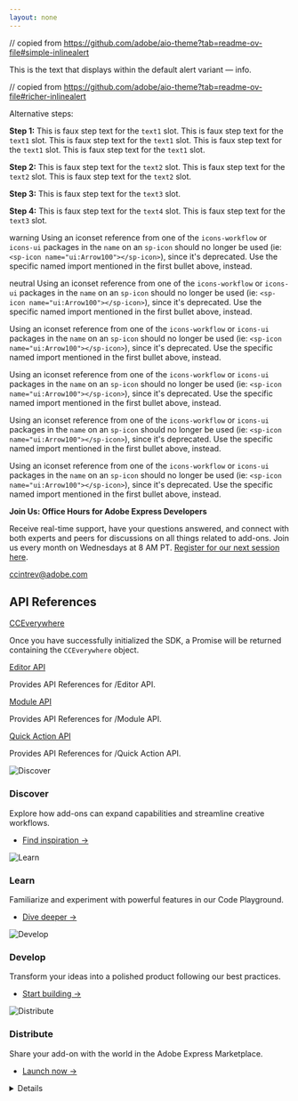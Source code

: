 ```yaml
---
layout: none
---
```


// copied from https://github.com/adobe/aio-theme?tab=readme-ov-file#simple-inlinealert

<InlineAlert slots="text" />

This is the text that displays within the default alert variant — info.

// copied from https://github.com/adobe/aio-theme?tab=readme-ov-file#richer-inlinealert

<InlineAlert variant="help" slots="header, text1, text2, text3, text4" />

Alternative steps:

**Step 1:** This is faux step text for the `text1` slot.
This is faux step text for the `text1` slot.
This is faux step text for the `text1` slot.
This is faux step text for the `text1` slot.
This is faux step text for the `text1` slot.

**Step 2:** This is faux step text for the `text2` slot.
This is faux step text for the `text2` slot.
This is faux step text for the `text2` slot.

**Step 3:** This is faux step text for the `text3` slot.

**Step 4:** This is faux step text for the `text4` slot.
This is faux step text for the `text3` slot.

<InlineAlert slots="text" variant="warning"/>

warning Using an iconset reference from one of the `icons-workflow` or `icons-ui` packages in the `name` on an `sp-icon` should no longer be used (ie: `<sp-icon name="ui:Arrow100"></sp-icon>`), since it's deprecated. Use the specific named import mentioned in the first bullet above, instead.

<InlineAlert slots="text" variant="neutral"/>

neutral Using an iconset reference from one of the `icons-workflow` or `icons-ui` packages in the `name` on an `sp-icon` should no longer be used (ie: `<sp-icon name="ui:Arrow100"></sp-icon>`), since it's deprecated. Use the specific named import mentioned in the first bullet above, instead.

<InlineAlert slots="text" variant="info"/>

Using an iconset reference from one of the `icons-workflow` or `icons-ui` packages in the `name` on an `sp-icon` should no longer be used (ie: `<sp-icon name="ui:Arrow100"></sp-icon>`), since it's deprecated. Use the specific named import mentioned in the first bullet above, instead.

<InlineAlert slots="text" variant="warning"/>

Using an iconset reference from one of the `icons-workflow` or `icons-ui` packages in the `name` on an `sp-icon` should no longer be used (ie: `<sp-icon name="ui:Arrow100"></sp-icon>`), since it's deprecated. Use the specific named import mentioned in the first bullet above, instead.

<InlineAlert slots="text" variant="success"/>

Using an iconset reference from one of the `icons-workflow` or `icons-ui` packages in the `name` on an `sp-icon` should no longer be used (ie: `<sp-icon name="ui:Arrow100"></sp-icon>`), since it's deprecated. Use the specific named import mentioned in the first bullet above, instead.

<InlineAlert slots="text" variant="help"/>

Using an iconset reference from one of the `icons-workflow` or `icons-ui` packages in the `name` on an `sp-icon` should no longer be used (ie: `<sp-icon name="ui:Arrow100"></sp-icon>`), since it's deprecated. Use the specific named import mentioned in the first bullet above, instead.

<InlineAlert slots="text1,text2" />

**Join Us: Office Hours for Adobe Express Developers**

Receive real-time support, have your questions answered, and connect with both experts and peers for discussions on all things related to add-ons. Join us every month on Wednesdays at 8 AM PT. [Register for our next session here](https://developer.adobe.com/developers-live).

[ccintrev@adobe.com](mailto:ccintrev@adobe.com)

<DiscoverBlock slots="heading, link, text"/>

## API References

[CCEverywhere](../../v4/sdk/src/3p/cc-everywhere/classes/cc-everywhere.md)

Once you have successfully initialized the SDK, a Promise will be returned containing the `CCEverywhere` object.

<DiscoverBlock slots="link, text"/>

[Editor API](../../v4/sdk/src/workflows/3p/editor-workflow/classes/editor-workflow.md)

Provides API References for /Editor API.

<DiscoverBlock slots="link, text"/>

[Module API](../../v4/sdk/src/workflows/3p/module-workflow/classes/module-workflow.md)

Provides API References for /Module API.

<DiscoverBlock slots="link, text"/>

[Quick Action API](../../v4/sdk/src/workflows/3p/quick-action-workflow/classes/quick-action-workflow.md)

Provides API References for /Quick Action API.

<Columns slots="image, heading, text, links" variant="vertical" repeat ="4"/>

![Discover](./getting_started/img/devjourney-1-discovery.png)

### Discover

Explore how add-ons can expand capabilities and streamline creative workflows.

- [Find inspiration →](./getting-started/developer-journey.md#discover)

![Learn](./getting_started/img/devjourney-2-learn.png)

### Learn

Familiarize and experiment with powerful features in our Code Playground.

- [Dive deeper →](./getting-started/developer-journey.md#learn)

![Develop](./getting_started/img/devjourney-3-develop.png)

### Develop

Transform your ideas into a polished product following our best practices.

- [Start building →](./getting-started/developer-journey.md#develop)

![Distribute](./getting_started/img/devjourney-4-distribute.png)

### Distribute

Share your add-on with the world in the Adobe Express Marketplace.

- [Launch now →](./getting-started/developer-journey.md#distribute)


<Details slots="header , list" repeat="5"  summary="see the Changelog" />

**January 9th, 2024**

- Added additional information on the project's setup.
- Renamed `createStroke()` to `makeStroke()`: according to the new naming convention, `make*` is used for plain objects and helper utilities, whereas `create*` is reserved to live document objects, e.g., `createEllipse()`.
- Improved explanations for importing Spectrum Web Components.

**December 3rd, 2023**

- Removed the experimental warning from the document model sandbox APIs.
- Importing `colorUtils` instead of `utils` from `"express-document-sdk"`; the built-in `colorUtils.fromHex()` method replaces the custom `hexToColor()`.
- In the new API, nodes don't have the `fills` property (and it's `append()` method) anymore; instead, they use `fill`, to which a `ColorFill` is assigned.

**November 29th, 2023**

- `apiProxy()` now accepts `"documentSandbox"` as a parameter, instead of `"script"`.
- `manifest.json` now accepts `"documentSandbox"` in lieu of the `"script"` property for the document sandbox entry point. This requires the `"@adobe/ccweb-add-on-scripts"` dependency to be updated to version `"^1.1.0"` or newer in the `package.json` file.
- `addOnSandboxSdk` is now imported from `"add-on-sdk-document-sandbox"` (it used to be `"AddOnScriptSdk"`).
- `editor` and other modules are now imported from `"express-document-sdk"` (it used to be `"express"`).
- The `webpack.config.js` file has been updated to reflect the new imports (see the `externals` object) in both the `express-grids-addon` and `express-addon-document-api-template` projects.
- `Constants` are now `constants` (lowercase), and their enumerations have changed (e.g., `BlendModeValue` is now `BlendMode`).
- `translateX` and `translateY` have conflated in the new `translation` property.
- The group's warning about the operations order (create, append, fill) has been removed; groups can now be created, filled and appended.

**November 21st, 2023**

- Editor API are now called the Document API, which are part of the Document Model Sandbox.
- Update the add-on folders to reflect the new naming convention (`script` is now `documentSandbox`).
- Update Reference Documentation links and screenshots.

**November 6th, 2023**

- First publication.

---
keywords:
  - Adobe Express
  - Express Add-on SDK
  - Adobe Express
  - Add-on SDK
  - SDK
  - JavaScript
  - Extensibility
  - API
title: Adobe Express Add-on Tutorials
description: Adobe Express Add-on Tutorials covering the Adobe Express Add-on SDK and Document API
contributors:
  - https://github.com/hollyschinsky  
  - https://github.com/undavide
---

# Tutorials

In this page, you'll find a variety of tutorials covering the Adobe Express Add-on UI SDK and Document Sandbox APIs.

<Info-Card slots="link, image, heading, text" repeat="4" />

[Express Document API](grids-addon.md)

![Grids add-on](../../how_to/tutorials/images/thumbs-grids-addon.png)

### Creating a Grid System add-on with the Adobe Express Document API

Davide Barranca - November 6th, 2023

[Stats add-on](stats-addon.md)

![Stats add-on](../../how_to/tutorials/images/thumbs-stats-addon.png)

### Creating a Stats add-on with the Adobe Express Communication API

Davide Barranca - December 14th, 2023

[Express Document API](spectrum-workshop/index.md)

![Grids add-on](../../how_to/tutorials/images/bingo-v1-addon.png)

### Building UIs using Adobe's Spectrum Design System

Holly Schinsky - January 25th, 2024

[Markdown Parser add-on](../../how_to/tutorials/markdown-parser-text-api.md)

![Markdown Parser add-on](../../how_to/tutorials/images/thumbs-markdown-addon.png)

### Create a Markdown Parser Add-on with the Text API

Davide Barranca - July 1st, 2025


